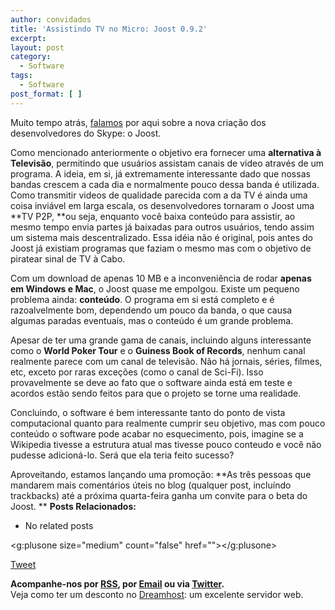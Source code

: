 ```yaml
---
author: convidados
title: 'Assistindo TV no Micro: Joost 0.9.2'
excerpt:
layout: post
category:
  - Software
tags:
  - Software
post_format: [ ]
---
```

Muito tempo atrás, [falamos][1] por aqui sobre a nova criação dos desenvolvedores do Skype: o Joost.

Como mencionado anteriormente o objetivo era fornecer uma **alternativa à Televisão**, permitindo que usuários assistam canais de video através de um programa. A ideia, em si, já extremamente interessante dado que nossas bandas crescem a cada dia e normalmente pouco dessa banda é utilizada. Como transmitir videos de qualidade parecida com a da TV é ainda uma coisa inviável em larga escala, os desenvolvedores tornaram o Joost uma **TV P2P, **ou seja, enquanto você baixa conteúdo para assistir, ao mesmo tempo envia partes já baixadas para outros usuários, tendo assim um sistema mais descentralizado. Essa idéia não é original, pois antes do Joost já existiam programas que faziam o mesmo mas com o objetivo de piratear sinal de TV à Cabo.

Com um download de apenas 10 MB e a inconveniência de rodar **apenas em Windows e Mac**, o Joost quase me empolgou. Existe um pequeno problema ainda: **conteúdo**. O programa em si está completo e é razoalvelmente bom, dependendo um pouco da banda, o que causa algumas paradas eventuais, mas o conteúdo é um grande problema.

Apesar de ter uma grande gama de canais, incluindo alguns interessante como o **World Poker Tour** e o **Guiness Book of Records**, nenhum canal realmente parece com um canal de televisão. Não há jornais, séries, filmes, etc, exceto por raras exceções (como o canal de Sci-Fi). Isso provavelmente se deve ao fato que o software ainda está em teste e acordos estão sendo feitos para que o projeto se torne uma realidade.

Concluindo, o software é bem interessante tanto do ponto de vista computacional quanto para realmente cumprir seu objetivo, mas com pouco conteúdo o software pode acabar no esquecimento, pois, imagine se a Wikipedia tivesse a estrutura atual mas tivesse pouco conteudo e você não pudesse adicioná-lo. Será que ela teria feito sucesso?

Aproveitando, estamos lançando uma promoção: **As três pessoas que mandarem mais comentários úteis no blog (qualquer post, incluíndo trackbacks) até a próxima quarta-feira ganha um convite para o beta do Joost. ** 
**Posts Relacionados:** 
*   No related posts

<g:plusone size="medium" count="false" href=""></g:plusone> 

[Tweet][2] 





**Acompanhe-nos por [ RSS][3], por [Email][4] ou via [Twitter][5].**  
Veja como ter um desconto no [Dreamhost][6]: um excelente servidor web.

 [1]: http://vidageek.net/2007/02/21/os-criadores-do-skype-atacam-novamente/ "Os criadores do Skype atacam novamente…"
 [2]: https://twitter.com/share
 [3]: http://feeds.feedburner.com/VidaGeek
 [4]: http://feedburner.google.com/fb/a/mailverify?uri=VidaGeek&loc=pt_BR
 [5]: http://twitter.com/blogvidageek
 [6]: http://vidageek.net/dreamhost/